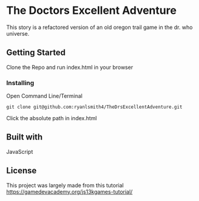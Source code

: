 # The Doctors Excellent Adventure
This story is a refactored version of an old oregon trail game in the dr. who universe.

## Getting Started
Clone the Repo and run index.html in your browser

### Installing
Open Command Line/Terminal
```
git clone git@github.com:ryanlsmith4/TheDrsExcellentAdventure.git
```
Click the absolute path in index.html

## Built with
JavaScript

## License
This project was largely made from this tutorial https://gamedevacademy.org/js13kgames-tutorial/
